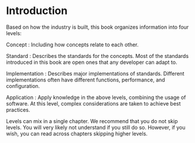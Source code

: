# Introduction

Based on how the industry is built, this book organizes information into four levels:

<lm class="lm-concept"></lm>Concept
:   Including how concepts relate to each other.

<lm class="lm-standard"></lm>Standard
:   Describes the standards for the concepts. Most of the standards introduced in this book are open ones that any developer can adapt to.

<lm class="lm-implementation"></lm>Implementation
:   Describes major implementations of standards. Different implementations often have different functions, performance, and configuration.

<lm class="lm-application"></lm>Application
:   Apply knowledge in the above levels, combining the usage of software. At this level, complex considerations are taken to achieve best practices.

Levels can mix in a single chapter. We recommend that you do not skip levels. You will very likely not understand if you still do so. However, if you wish, you can read across chapters skipping higher levels.
